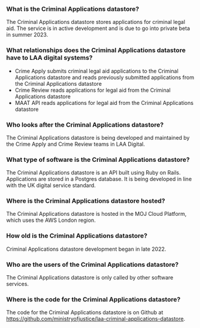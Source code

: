### What is the Criminal Applications datastore?
The Criminal Applications datastore stores applications for criminal legal aid. The service is in active development and is due to go into private beta in summer 2023.

### What relationships does the Criminal Applications datastore have to LAA digital systems?
- Crime Apply submits criminal legal aid applications to the Criminal Applications datastore and reads previously submitted applications from the Criminal Applications datastore
- Crime Review reads applications for legal aid from the Criminal Applications datastore
- MAAT API reads applications for legal aid from the Criminal Applications datastore

### Who looks after the Criminal Applications datastore?
The Criminal Applications datastore is being developed and maintained by the Crime Apply and Crime Review teams in LAA Digital.

### What type of software is the Criminal Applications datastore?
The Criminal Applications datastore is an API built using Ruby on Rails. Applications are stored in a Postgres database. It is being developed in line with the UK digital service standard.

### Where is the Criminal Applications datastore hosted?
The Criminal Applications datastore is hosted in the MOJ Cloud Platform, which uses the AWS London region.

### How old is the Criminal Applications datastore?
Criminal Applications datastore development began in late 2022.

### Who are the users of the Criminal Applications datastore?
The Criminal Applications datastore is only called by other software services.

### Where is the code for the Criminal Applications datastore?
The code for the Criminal Applications datastore is on Github at https://github.com/ministryofjustice/laa-criminal-applications-datastore.
